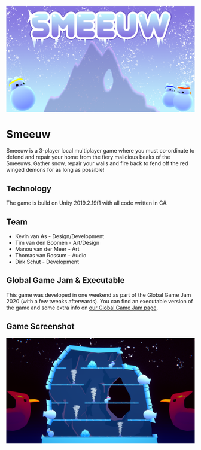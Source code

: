 ![Smeeuw banner](https://raw.githubusercontent.com/D1rk123/GGJ2020/master/Images/poster720p.png)

# Smeeuw
Smeeuw is a 3-player local multiplayer game where you must co-ordinate to defend and repair your home from the fiery malicious beaks of the Smeeuws. Gather snow, repair your walls and fire back to fend off the red winged demons for as long as possible!

## Technology
The game is build on Unity 2019.2.19f1 with all code written in C#.

## Team
* Kevin van As - Design/Development
* Tim van den Boomen - Art/Design
* Manou van der Meer - Art
* Thomas van Rossum - Audio
* Dirk Schut - Development

## Global Game Jam & Executable
This game was developed in one weekend as part of the Global Game Jam 2020 (with a few tweaks afterwards). You can find an executable version of the game and some extra info on [our Global Game Jam page](https://globalgamejam.org/2020/games/smeeuw-7).

## Game Screenshot
![Screenshot](https://raw.githubusercontent.com/D1rk123/GGJ2020/master/Images/screenshot720p.png)
